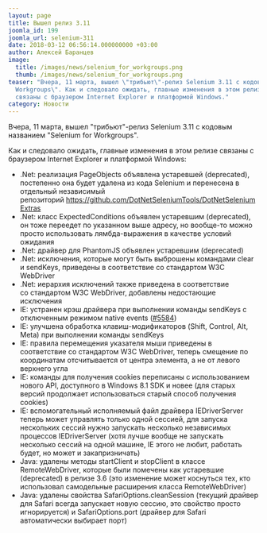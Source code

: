 ```yaml
---
layout: page
title: Вышел релиз 3.11
joomla_id: 199
joomla_url: selenium-311
date: 2018-03-12 06:56:14.000000000 +03:00
author: Алексей Баранцев
image:
  title: /images/news/selenium_for_workgroups.png
  thumb: /images/news/selenium_for_workgroups.png
teaser: "Вчера, 11 марта, вышел \"трибьют\"-релиз Selenium 3.11 c кодовым названием \"Selenium for
  Workgroups\". Как и следовало ожидать, главные изменения в этом релизе
  связаны с браузером Internet Explorer и платформой Windows."
category: Новости
---
```

<p>Вчера, 11 марта, вышел "трибьют"-релиз Selenium 3.11 c кодовым названием "Selenium for Workgroups".</p>
<p>Как и следовало ожидать, главные изменения в этом релизе связаны с браузером Internet Explorer и платформой Windows:</p>
<ul>
<li>.Net: реализация PageObjects объявлена устаревшей (deprecated), постепенно она будет удалена из кода Selenium и перенесена в отдельный независимый репозиторий <a href="https://github.com/DotNetSeleniumTools/DotNetSeleniumExtras">https://github.com/DotNetSeleniumTools/DotNetSeleniumExtras</a></li>
<li>.Net: класс ExpectedConditions объявлен устаревшим (deprecated), он тоже переедет по указанном выше адресу, но вообще-то можно просто использовать лямбда-выражения в качестве условий ожидания</li>
<li>.Net: драйвер для PhantomJS объявлен устаревшим (deprecated)</li>
<li>.Net: исключения, которые могут быть выброшены командами clear и sendKeys, приведены в соответствие со стандартом W3C WebDriver</li>
<li>.Net: иерархия исключений также приведена в соответствие со стандартом W3C WebDriver, добавлены недостающие исключения</li>
<li>IE: устранен крэш драйвера при выполнении команды sendKeys с отключенным режимом native events (<a href="https://github.com/SeleniumHQ/selenium/issues/5584">#5584</a>)</li>
<li>IE: улучшена обработка клавиш-модификаторов (Shift, Control, Alt, Meta) при выполнении команды sendKeys</li>
<li>IE: правила перемещения указателя мыши приведены в соответствие со стандартом W3C WebDriver, теперь смещение по координатам отсчитывается от центра элемента, а не от левого верхнего угла</li>
<li>IE: команды для получения cookies переписаны с использованием нового API, доступного в Windows 8.1 SDK и новее (для старых версий продолжает использоваться старый способ получения cookies)</li>
<li>IE: вспомогательный исполняемый файл драйвера IEDriverServer теперь может управлять только одной сессией, для запуска нескольких сессий нужно запускать несколько независимых процессов IEDriverServer (хотя лучше вообще не запускать несколько сессий на одной машине, IE этого не любит, работать будет, но может и закапризничать)</li>
<li>Java: удалены методы startClient и stopClient в классе RemoteWebDriver, которые были помечены как устаревшие (deprecated) в релизе 3.6 (это изменение может коснуться тех, кто использовал самодельные расширения класса RemoteWebDriver)</li>
<li>Java: удалены свойства SafariOptions.cleanSession (текущий драйвер для Safari всегда запускает новую сессию, это свойство просто игнорируется) и SafariOptions.port (драйвер для Safari автоматически выбирает порт)</li>
</ul>
